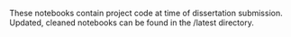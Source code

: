 These notebooks contain project code at time of dissertation submission. Updated, cleaned notebooks can be found in the /latest directory.
